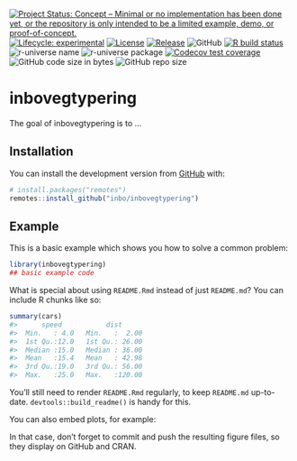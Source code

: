 
<!-- README.md is generated from README.Rmd. Please edit that file -->
<!-- badges: start -->

[![Project Status: Concept – Minimal or no implementation has been done
yet, or the repository is only intended to be a limited example, demo,
or
proof-of-concept.](https://www.repostatus.org/badges/latest/concept.svg)](https://www.repostatus.org/#concept)
[![Lifecycle:
experimental](https://img.shields.io/badge/lifecycle-experimental-orange.svg)](https://lifecycle.r-lib.org/articles/stages.html#experimental)
[![License](https://img.shields.io/badge/license-GPL--3-blue.svg?style=flat)](https://www.gnu.org/licenses/gpl-3.0.html)
[![Release](https://img.shields.io/github/release/inbo/inbovegtypering.svg)](https://github.com/inbo/inbovegtypering/releases)
![GitHub](https://img.shields.io/github/license/inbo/inbovegtypering)
[![R build
status](https://github.com/inbo/inbovegtypering/workflows/check%20package%20on%20main/badge.svg)](https://github.com/inbo/inbovegtypering/actions)
![r-universe
name](https://inbo.r-universe.dev/badges/:name?color=c04384)
![r-universe
package](https://inbo.r-universe.dev/badges/inbovegtypering) [![Codecov
test
coverage](https://codecov.io/gh/inbo/inbovegtypering/branch/main/graph/badge.svg)](https://app.codecov.io/gh/inbo/inbovegtypering?branch=main)
![GitHub code size in
bytes](https://img.shields.io/github/languages/code-size/inbo/inbovegtypering.svg)
![GitHub repo
size](https://img.shields.io/github/repo-size/inbo/inbovegtypering.svg)
<!-- badges: end -->

# inbovegtypering

The goal of inbovegtypering is to …

## Installation

You can install the development version from
[GitHub](https://github.com/) with:

``` r
# install.packages("remotes")
remotes::install_github("inbo/inbovegtypering")
```

## Example

This is a basic example which shows you how to solve a common problem:

``` r
library(inbovegtypering)
## basic example code
```

What is special about using `README.Rmd` instead of just `README.md`?
You can include R chunks like so:

``` r
summary(cars)
#>      speed           dist       
#>  Min.   : 4.0   Min.   :  2.00  
#>  1st Qu.:12.0   1st Qu.: 26.00  
#>  Median :15.0   Median : 36.00  
#>  Mean   :15.4   Mean   : 42.98  
#>  3rd Qu.:19.0   3rd Qu.: 56.00  
#>  Max.   :25.0   Max.   :120.00
```

You’ll still need to render `README.Rmd` regularly, to keep `README.md`
up-to-date. `devtools::build_readme()` is handy for this.

You can also embed plots, for example:

In that case, don’t forget to commit and push the resulting figure
files, so they display on GitHub and CRAN.
